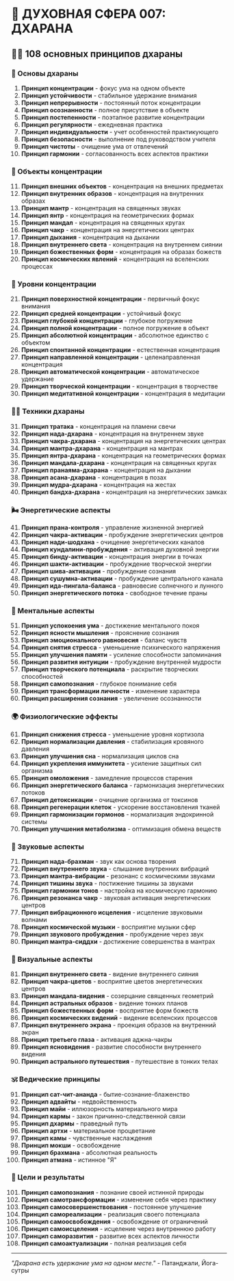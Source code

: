 # 🌟 ДУХОВНАЯ СФЕРА 007: ДХАРАНА

## 🧘‍♀️ 108 основных принципов дхараны

### 🌌 Основы дхараны

1. **Принцип концентрации** - фокус ума на одном объекте
2. **Принцип устойчивости** - стабильное удержание внимания
3. **Принцип непрерывности** - постоянный поток концентрации
4. **Принцип осознанности** - полное присутствие в объекте
5. **Принцип постепенности** - поэтапное развитие концентрации
6. **Принцип регулярности** - ежедневная практика
7. **Принцип индивидуальности** - учет особенностей практикующего
8. **Принцип безопасности** - выполнение под руководством учителя
9. **Принцип чистоты** - очищение ума от отвлечений
10. **Принцип гармонии** - согласованность всех аспектов практики

### 🎯 Объекты концентрации

11. **Принцип внешних объектов** - концентрация на внешних предметах
12. **Принцип внутренних образов** - концентрация на внутренних образах
13. **Принцип мантр** - концентрация на священных звуках
14. **Принцип янтр** - концентрация на геометрических формах
15. **Принцип мандал** - концентрация на священных кругах
16. **Принцип чакр** - концентрация на энергетических центрах
17. **Принцип дыхания** - концентрация на дыхании
18. **Принцип внутреннего света** - концентрация на внутреннем сиянии
19. **Принцип божественных форм** - концентрация на образах божеств
20. **Принцип космических явлений** - концентрация на вселенских процессах

### 🌟 Уровни концентрации

21. **Принцип поверхностной концентрации** - первичный фокус внимания
22. **Принцип средней концентрации** - устойчивый фокус
23. **Принцип глубокой концентрации** - глубокое погружение
24. **Принцип полной концентрации** - полное погружение в объект
25. **Принцип абсолютной концентрации** - абсолютное единство с объектом
26. **Принцип спонтанной концентрации** - естественная концентрация
27. **Принцип направленной концентрации** - целенаправленная концентрация
28. **Принцип автоматической концентрации** - автоматическое удержание
29. **Принцип творческой концентрации** - концентрация в творчестве
30. **Принцип медитативной концентрации** - концентрация в медитации

### 🧘‍♀️ Техники дхараны

31. **Принцип тратака** - концентрация на пламени свечи
32. **Принцип нада-дхарана** - концентрация на внутреннем звуке
33. **Принцип чакра-дхарана** - концентрация на энергетических центрах
34. **Принцип мантра-дхарана** - концентрация на мантрах
35. **Принцип янтра-дхарана** - концентрация на геометрических формах
36. **Принцип мандала-дхарана** - концентрация на священных кругах
37. **Принцип пранаяма-дхарана** - концентрация на дыхании
38. **Принцип асана-дхарана** - концентрация в позах
39. **Принцип мудра-дхарана** - концентрация на жестах
40. **Принцип бандха-дхарана** - концентрация на энергетических замках

### 🌬️ Энергетические аспекты

41. **Принцип прана-контроля** - управление жизненной энергией
42. **Принцип чакра-активации** - пробуждение энергетических центров
43. **Принцип нади-шодхана** - очищение энергетических каналов
44. **Принцип кундалини-пробуждения** - активация духовной энергии
45. **Принцип бинду-активации** - концентрация энергии в точках
46. **Принцип шакти-активации** - пробуждение творческой энергии
47. **Принцип шива-активации** - пробуждение сознания
48. **Принцип сушумна-активации** - пробуждение центрального канала
49. **Принцип ида-пингала-баланса** - равновесие солнечного и лунного
50. **Принцип энергетического потока** - свободное течение праны

### 🧠 Ментальные аспекты

51. **Принцип успокоения ума** - достижение ментального покоя
52. **Принцип ясности мышления** - прояснение сознания
53. **Принцип эмоционального равновесия** - баланс чувств
54. **Принцип снятия стресса** - уменьшение психического напряжения
55. **Принцип улучшения памяти** - усиление способности запоминания
56. **Принцип развития интуиции** - пробуждение внутренней мудрости
57. **Принцип творческого потенциала** - раскрытие творческих способностей
58. **Принцип самопознания** - глубокое понимание себя
59. **Принцип трансформации личности** - изменение характера
60. **Принцип расширения сознания** - увеличение осознанности

### 🌍 Физиологические эффекты

61. **Принцип снижения стресса** - уменьшение уровня кортизола
62. **Принцип нормализации давления** - стабилизация кровяного давления
63. **Принцип улучшения сна** - нормализация циклов сна
64. **Принцип укрепления иммунитета** - усиление защитных сил организма
65. **Принцип омоложения** - замедление процессов старения
66. **Принцип энергетического баланса** - гармонизация энергетических потоков
67. **Принцип детоксикации** - очищение организма от токсинов
68. **Принцип регенерации клеток** - ускорение восстановления тканей
69. **Принцип гармонизации гормонов** - нормализация эндокринной системы
70. **Принцип улучшения метаболизма** - оптимизация обмена веществ

### 🎵 Звуковые аспекты

71. **Принцип нада-брахман** - звук как основа творения
72. **Принцип внутреннего звука** - слышание внутренних вибраций
73. **Принцип мантра-вибрации** - резонанс с космическими звуками
74. **Принцип тишины звука** - постижение тишины за звуками
75. **Принцип гармонии тонов** - настройка на космическую гармонию
76. **Принцип резонанса чакр** - звуковая активация энергетических центров
77. **Принцип вибрационного исцеления** - исцеление звуковыми волнами
78. **Принцип космической музыки** - восприятие музыки сфер
79. **Принцип звукового пробуждения** - пробуждение через звук
80. **Принцип мантра-сиддхи** - достижение совершенства в мантрах

### 🌈 Визуальные аспекты

81. **Принцип внутреннего света** - видение внутреннего сияния
82. **Принцип чакра-цветов** - восприятие цветов энергетических центров
83. **Принцип мандала-видения** - созерцание священных геометрий
84. **Принцип астральных образов** - видение тонких планов
85. **Принцип божественных форм** - восприятие форм божеств
86. **Принцип космических видений** - видение вселенских процессов
87. **Принцип внутреннего экрана** - проекция образов на внутренний экран
88. **Принцип третьего глаза** - активация аджна-чакры
89. **Принцип ясновидения** - развитие способности внутреннего видения
90. **Принцип астрального путешествия** - путешествие в тонких телах

### 🕉️ Ведические принципы

91. **Принцип сат-чит-ананда** - бытие-сознание-блаженство
92. **Принцип адвайты** - недвойственность
93. **Принцип майи** - иллюзорность материального мира
94. **Принцип кармы** - закон причинно-следственной связи
95. **Принцип дхармы** - праведный путь
96. **Принцип артхи** - материальное процветание
97. **Принцип камы** - чувственные наслаждения
98. **Принцип мокши** - освобождение
99. **Принцип брахмана** - абсолютная реальность
100. **Принцип атмана** - истинное "Я"

### 🚀 Цели и результаты

101. **Принцип самопознания** - познание своей истинной природы
102. **Принцип самотрансформации** - изменение себя через практику
103. **Принцип самосовершенствования** - постоянное улучшение
104. **Принцип самореализации** - реализация своего потенциала
105. **Принцип самоосвобождения** - освобождение от ограничений
106. **Принцип самоисцеления** - исцеление через внутреннюю работу
107. **Принцип саморазвития** - развитие всех аспектов личности
108. **Принцип самоактуализации** - полная реализация себя

---

*"Дхарана есть удержание ума на одном месте."* - Патанджали, Йога-сутры
